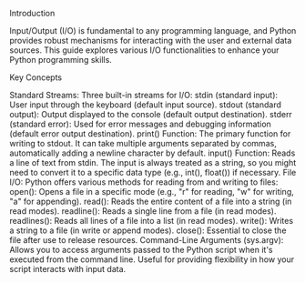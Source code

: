 Introduction

Input/Output (I/O) is fundamental to any programming language, and Python provides robust mechanisms for interacting with the user and external data sources. This guide explores various I/O functionalities to enhance your Python programming skills.

Key Concepts

Standard Streams: Three built-in streams for I/O:
stdin (standard input): User input through the keyboard (default input source).
stdout (standard output): Output displayed to the console (default output destination).
stderr (standard error): Used for error messages and debugging information (default error output destination).
print() Function: The primary function for writing to stdout. It can take multiple arguments separated by commas, automatically adding a newline character by default.
input() Function: Reads a line of text from stdin. The input is always treated as a string, so you might need to convert it to a specific data type (e.g., int(), float()) if necessary.
File I/O: Python offers various methods for reading from and writing to files:
open(): Opens a file in a specific mode (e.g., "r" for reading, "w" for writing, "a" for appending).
read(): Reads the entire content of a file into a string (in read modes).
readline(): Reads a single line from a file (in read modes).
readlines(): Reads all lines of a file into a list (in read modes).
write(): Writes a string to a file (in write or append modes).
close(): Essential to close the file after use to release resources.
Command-Line Arguments (sys.argv): Allows you to access arguments passed to the Python script when it's executed from the command line. Useful for providing flexibility in how your script interacts with input data.
